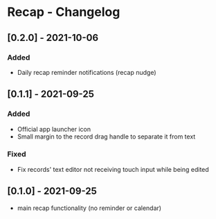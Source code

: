 # Recap  -  Changelog

## [0.2.0] - 2021-10-06
### Added
- Daily recap reminder notifications (recap nudge)

## [0.1.1] - 2021-09-25
### Added
- Official app launcher icon
- Small margin to the record drag handle to separate it from text
### Fixed
- Fix records' text editor not receiving touch input while being edited

## [0.1.0] - 2021-09-25
- main recap functionality (no reminder or calendar)